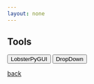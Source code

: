 ```yaml
---
layout: none
---
```


## Tools

<button name="button" onclick="https://github.com/QuantumChemist/LobsterPyGUI">LobsterPyGUI</button>
<button name="button" onclick="https://quantumchemist.github.io/dropdown">DropDown</button>

[back](./)
